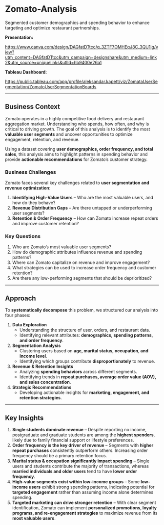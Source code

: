 # Zomato-Analysis
Segmented customer demographics and spending behavior to enhance targeting and optimize restaurant partnerships.

**Presentation:**

https://www.canva.com/design/DAGfatDTtcc/q_3ZTF7OMHEqJ8C_3QU1lg/view?utm_content=DAGfatDTtcc&utm_campaign=designshare&utm_medium=link2&utm_source=uniquelinks&utlId=hb9400e26a1

**Tableau Dashboard:**

https://public.tableau.com/app/profile/aleksandar.kapett/viz/ZomataUserSegmentation/ZomatoUserSegmentationBoards

---

## **Business Context**

Zomato operates in a highly competitive food delivery and restaurant aggregation market. Understanding who spends, how often, and why is critical to driving growth. The goal of this analysis is to identify the most **valuable user segments** and uncover opportunities to optimize engagement, retention, and revenue.

Using a dataset covering **user demographics, order frequency, and total sales**, this analysis aims to highlight patterns in spending behavior and provide **actionable recommendations** for Zomato’s customer strategy.

### **Business Challenges**

Zomato faces several key challenges related to **user segmentation and revenue optimization**:

1. **Identifying High-Value Users** – Who are the most valuable users, and how do they behave?
2. **Revenue Distribution Gaps** – Are there untapped or underperforming user segments?
3. **Retention & Order Frequency** – How can Zomato increase repeat orders and improve customer retention?

### **Key Questions**

1. Who are Zomato’s most valuable user segments?
2. How do demographic attributes influence revenue and spending patterns?
3. Where can Zomato capitalize on revenue and improve engagement?
4. What strategies can be used to increase order frequency and customer retention?
5. Are there any low-performing segments that should be deprioritized?

---

## **Approach**

To **systematically decompose** this problem, we structured our analysis into four phases:

1. **Data Exploration**
    - Understanding the structure of user, orders, and restaurant data.
    - Identifying relevant attributes: **demographics, spending patterns, and order frequency**.
2. **Segmentation Analysis**
    - Clustering users based on **age, marital status, occupation, and income level**.
    - Identifying which groups contribute **disproportionately** to revenue.
3. **Revenue & Retention Insights**
    - Analyzing **spending behaviors** across different segments.
    - Identifying trends in **repeat purchases, average order value (AOV), and sales concentration**.
4. **Strategic Recommendations**
    - Developing actionable insights for **marketing, engagement, and retention strategies**.

---

## **Key Insights**

1. **Single students dominate revenue** – Despite reporting no income, postgraduate and graduate students are among the **highest spenders**, likely due to family financial support or lifestyle preferences.
2. **Order frequency is the key driver of revenue** – Segments with **higher repeat purchases** consistently outperform others. Increasing order frequency should be a primary retention focus.
3. **Marital status & occupation significantly impact spending** – Single users and students contribute the majority of transactions, whereas **married individuals and older users** tend to have **lower order frequency**.
4. **High-value segments exist within low-income groups** – Some **low-income users** exhibit strong spending patterns, indicating potential for **targeted engagement** rather than assuming income alone determines spending.
5. **Targeted marketing can drive stronger retention** – With clear segment identification, Zomato can implement **personalized promotions, loyalty programs, and re-engagement strategies** to maximize revenue from its **most valuable users**.
